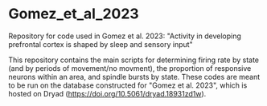 # Gomez_et_al_2023
Repository for code used in Gomez et al. 2023: "Activity in developing prefrontal cortex is shaped by sleep and sensory input"

This repository contains the main scripts for determining firing rate by state (and by periods of movement/no movment), the proportion of responsive neurons within an area, and spindle bursts by state. These codes are meant to be run on the database constructed for "Gomez et al. 2023", which is hosted on Dryad (https://doi.org/10.5061/dryad.18931zd1w). 
